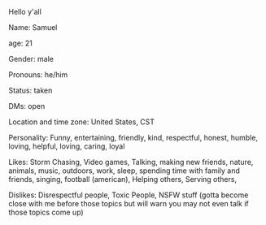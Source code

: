 Hello y'all

Name: Samuel

age: 21

Gender: male

Pronouns: he/him

Status: taken

DMs: open 

Location and time zone: United States, CST


Personality: Funny, entertaining, friendly, kind, respectful, honest, humble, loving, helpful, loving, caring, loyal

Likes: Storm Chasing, Video games, Talking, making new friends, nature, animals, music, outdoors, work, sleep, spending time with family and friends, singing, football (american), Helping others, Serving others,

Dislikes: Disrespectful people, Toxic People, NSFW stuff (gotta become close with me before those topics but will warn you may not even talk if those topics come up)
